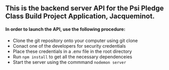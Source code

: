 ## This is the backend server API for the Psi Pledge Class Build Project Application, Jacqueminot.

#### In order to launch the API, use the following procedure:
- Clone the git repository onto your computer using git clone
- Conact one of the developers for security credentials
- Place these credentials in a .env file in the root directory
- Run `npm install` to get all the necessary dependenceies
- Start the server using the commmand `nodemon server`
